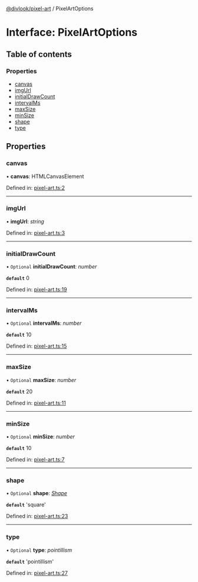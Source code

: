 [@divlook/pixel-art](../README.md) / PixelArtOptions

# Interface: PixelArtOptions

## Table of contents

### Properties

- [canvas](pixelartoptions.md#canvas)
- [imgUrl](pixelartoptions.md#imgurl)
- [initialDrawCount](pixelartoptions.md#initialdrawcount)
- [intervalMs](pixelartoptions.md#intervalms)
- [maxSize](pixelartoptions.md#maxsize)
- [minSize](pixelartoptions.md#minsize)
- [shape](pixelartoptions.md#shape)
- [type](pixelartoptions.md#type)

## Properties

### canvas

• **canvas**: HTMLCanvasElement

Defined in: [pixel-art.ts:2](https://github.com/divlook/pixel-art/blob/5ed9bda/libs/pixel-art.ts#L2)

___

### imgUrl

• **imgUrl**: *string*

Defined in: [pixel-art.ts:3](https://github.com/divlook/pixel-art/blob/5ed9bda/libs/pixel-art.ts#L3)

___

### initialDrawCount

• `Optional` **initialDrawCount**: *number*

**`default`** 0

Defined in: [pixel-art.ts:19](https://github.com/divlook/pixel-art/blob/5ed9bda/libs/pixel-art.ts#L19)

___

### intervalMs

• `Optional` **intervalMs**: *number*

**`default`** 10

Defined in: [pixel-art.ts:15](https://github.com/divlook/pixel-art/blob/5ed9bda/libs/pixel-art.ts#L15)

___

### maxSize

• `Optional` **maxSize**: *number*

**`default`** 20

Defined in: [pixel-art.ts:11](https://github.com/divlook/pixel-art/blob/5ed9bda/libs/pixel-art.ts#L11)

___

### minSize

• `Optional` **minSize**: *number*

**`default`** 10

Defined in: [pixel-art.ts:7](https://github.com/divlook/pixel-art/blob/5ed9bda/libs/pixel-art.ts#L7)

___

### shape

• `Optional` **shape**: [*Shape*](../README.md#shape)

**`default`** 'square'

Defined in: [pixel-art.ts:23](https://github.com/divlook/pixel-art/blob/5ed9bda/libs/pixel-art.ts#L23)

___

### type

• `Optional` **type**: *pointillism*

**`default`** 'pointillism'

Defined in: [pixel-art.ts:27](https://github.com/divlook/pixel-art/blob/5ed9bda/libs/pixel-art.ts#L27)
